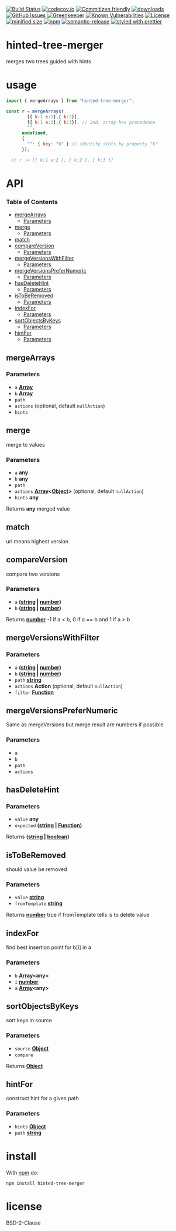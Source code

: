 [![Build Status](https://secure.travis-ci.org/arlac77/hinted-tree-merger.png)](http://travis-ci.org/arlac77/hinted-tree-merger)
[![codecov.io](http://codecov.io/github/arlac77/hinted-tree-merger/coverage.svg?branch=master)](http://codecov.io/github/arlac77/hinted-tree-merger?branch=master)
[![Commitizen friendly](https://img.shields.io/badge/commitizen-friendly-brightgreen.svg)](http://commitizen.github.io/cz-cli/)
[![downloads](http://img.shields.io/npm/dm/hinted-tree-merger.svg?style=flat-square)](https://npmjs.org/package/hinted-tree-merger)
[![GitHub Issues](https://img.shields.io/github/issues/arlac77/hinted-tree-merger.svg?style=flat-square)](https://github.com/arlac77/hinted-tree-merger/issues)
[![Greenkeeper](https://badges.greenkeeper.io/arlac77/hinted-tree-merger.svg)](https://greenkeeper.io/)
[![Known Vulnerabilities](https://snyk.io/test/github/arlac77/hinted-tree-merger/badge.svg)](https://snyk.io/test/github/arlac77/hinted-tree-merger)
[![License](https://img.shields.io/badge/License-BSD%203--Clause-blue.svg)](https://opensource.org/licenses/BSD-3-Clause)
[![minified size](https://badgen.net/bundlephobia/min/hinted-tree-merger)](https://bundlephobia.com/result?p=hinted-tree-merger)
[![npm](https://img.shields.io/npm/v/hinted-tree-merger.svg)](https://www.npmjs.com/package/hinted-tree-merger)
[![semantic-release](https://img.shields.io/badge/%20%20%F0%9F%93%A6%F0%9F%9A%80-semantic--release-e10079.svg)](https://github.com/arlac77/hinted-tree-merger)
[![styled with prettier](https://img.shields.io/badge/styled_with-prettier-ff69b4.svg)](https://github.com/prettier/prettier)

# hinted-tree-merger

merges two trees guided with hints

# usage

```js
import { mergeArrays } from "hinted-tree-merger";

const r = mergeArrays(
        [{ k:1 e:1},{ k:2}],
        [{ k:1 e:2},{ k:3}], // 2nd. array has precedence
        "",
      undefined,
      {
        "": { key: "k" } // identify slots by property "k"
      });

  // r := [{ k:1 e:2 }, { k:2 }, { k:3 }] 
```

# API

<!-- Generated by documentation.js. Update this documentation by updating the source code. -->

### Table of Contents

-   [mergeArrays](#mergearrays)
    -   [Parameters](#parameters)
-   [merge](#merge)
    -   [Parameters](#parameters-1)
-   [match](#match)
-   [compareVersion](#compareversion)
    -   [Parameters](#parameters-2)
-   [mergeVersionsWithFilter](#mergeversionswithfilter)
    -   [Parameters](#parameters-3)
-   [mergeVersionsPreferNumeric](#mergeversionsprefernumeric)
    -   [Parameters](#parameters-4)
-   [hasDeleteHint](#hasdeletehint)
    -   [Parameters](#parameters-5)
-   [isToBeRemoved](#istoberemoved)
    -   [Parameters](#parameters-6)
-   [indexFor](#indexfor)
    -   [Parameters](#parameters-7)
-   [sortObjectsByKeys](#sortobjectsbykeys)
    -   [Parameters](#parameters-8)
-   [hintFor](#hintfor)
    -   [Parameters](#parameters-9)

## mergeArrays

### Parameters

-   `a` **[Array](https://developer.mozilla.org/docs/Web/JavaScript/Reference/Global_Objects/Array)** 
-   `b` **[Array](https://developer.mozilla.org/docs/Web/JavaScript/Reference/Global_Objects/Array)** 
-   `path`  
-   `actions`   (optional, default `nullAction`)
-   `hints`  

## merge

merge to values

### Parameters

-   `a` **any** 
-   `b` **any** 
-   `path`  
-   `actions` **[Array](https://developer.mozilla.org/docs/Web/JavaScript/Reference/Global_Objects/Array)&lt;[Object](https://developer.mozilla.org/docs/Web/JavaScript/Reference/Global_Objects/Object)>**  (optional, default `nullAction`)
-   `hints` **any** 

Returns **any** merged value

## match

url means highest version

## compareVersion

compare two versions

### Parameters

-   `a` **([string](https://developer.mozilla.org/docs/Web/JavaScript/Reference/Global_Objects/String) \| [number](https://developer.mozilla.org/docs/Web/JavaScript/Reference/Global_Objects/Number))** 
-   `b` **([string](https://developer.mozilla.org/docs/Web/JavaScript/Reference/Global_Objects/String) \| [number](https://developer.mozilla.org/docs/Web/JavaScript/Reference/Global_Objects/Number))** 

Returns **[number](https://developer.mozilla.org/docs/Web/JavaScript/Reference/Global_Objects/Number)** \-1 if a &lt; b, 0 if a == b and 1 if a > b

## mergeVersionsWithFilter

### Parameters

-   `a` **([string](https://developer.mozilla.org/docs/Web/JavaScript/Reference/Global_Objects/String) \| [number](https://developer.mozilla.org/docs/Web/JavaScript/Reference/Global_Objects/Number))** 
-   `b` **([string](https://developer.mozilla.org/docs/Web/JavaScript/Reference/Global_Objects/String) \| [number](https://developer.mozilla.org/docs/Web/JavaScript/Reference/Global_Objects/Number))** 
-   `path` **[string](https://developer.mozilla.org/docs/Web/JavaScript/Reference/Global_Objects/String)** 
-   `actions` **Action**  (optional, default `nullAction`)
-   `filter` **[Function](https://developer.mozilla.org/docs/Web/JavaScript/Reference/Statements/function)** 

## mergeVersionsPreferNumeric

Same as mergeVersions but merge result are numbers if possible

### Parameters

-   `a`  
-   `b`  
-   `path`  
-   `actions`  

## hasDeleteHint

### Parameters

-   `value` **any** 
-   `expected` **([string](https://developer.mozilla.org/docs/Web/JavaScript/Reference/Global_Objects/String) \| [Function](https://developer.mozilla.org/docs/Web/JavaScript/Reference/Statements/function))** 

Returns **([string](https://developer.mozilla.org/docs/Web/JavaScript/Reference/Global_Objects/String) \| [boolean](https://developer.mozilla.org/docs/Web/JavaScript/Reference/Global_Objects/Boolean))** 

## isToBeRemoved

should value be removed

### Parameters

-   `value` **[string](https://developer.mozilla.org/docs/Web/JavaScript/Reference/Global_Objects/String)** 
-   `fromTemplate` **[string](https://developer.mozilla.org/docs/Web/JavaScript/Reference/Global_Objects/String)** 

Returns **[number](https://developer.mozilla.org/docs/Web/JavaScript/Reference/Global_Objects/Number)** true if fromTemplate tells is to delete value

## indexFor

find best insertion point for b[i] in a

### Parameters

-   `b` **[Array](https://developer.mozilla.org/docs/Web/JavaScript/Reference/Global_Objects/Array)&lt;any>** 
-   `i` **[number](https://developer.mozilla.org/docs/Web/JavaScript/Reference/Global_Objects/Number)** 
-   `a` **[Array](https://developer.mozilla.org/docs/Web/JavaScript/Reference/Global_Objects/Array)&lt;any>** 

## sortObjectsByKeys

sort keys in source

### Parameters

-   `source` **[Object](https://developer.mozilla.org/docs/Web/JavaScript/Reference/Global_Objects/Object)** 
-   `compare`  

Returns **[Object](https://developer.mozilla.org/docs/Web/JavaScript/Reference/Global_Objects/Object)** 

## hintFor

construct hint for a given path

### Parameters

-   `hints` **[Object](https://developer.mozilla.org/docs/Web/JavaScript/Reference/Global_Objects/Object)** 
-   `path` **[string](https://developer.mozilla.org/docs/Web/JavaScript/Reference/Global_Objects/String)** 

# install

With [npm](http://npmjs.org) do:

```shell
npm install hinted-tree-merger
```

# license

BSD-2-Clause
